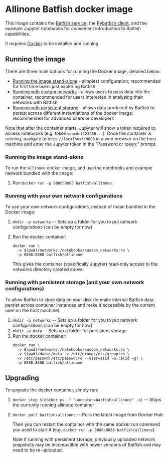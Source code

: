 # Allinone Batfish docker image

This image contains the [Batfish service][bf], the [Pybatfish client][pybf], and the example
Jupyter notebooks for convenient introduction to Batfish capabilities.

It requires [Docker][docker] to be installed and running.

## Running the image

There are three main options for running the Docker image, detailed below:
* [Running the image stand-alone](#running-the-image-stand-alone) - simplest configuration; recommended for first time users just exploring Batfish
* [Running with custom networks](#running-with-your-own-network-configurations) - allows users to pass data into the container; recommended for users interested in analyzing their networks with Batfish
* [Running with persistent storage](#running-with-persistent-storage-and-your-own-network-configurations) - allows data produced by Batfish to persist across different instantiations of the docker image; recommended for advanced users or developers

Note that after the container starts, Jupyter will show a token required to access notebooks (e.g. token=`abcdef123456...`).  Once the container is running, navigate to `http://localhost:8888` in a web browser on the host machine and enter the Jupyter token in the "Password or token:" prompt.

### Running the image stand-alone

To run the `allinone` docker image, and use the notebooks and example network bundled with the image:

1. Run `docker run -p 8888:8888 batfish/allinone`.


### Running with your own network configurations

To use your own network configurations, instead of those bundled in the Docker image:

1. `mkdir -p networks` -- Sets up a folder for you to put network configurations (can be empty for now)
2. Run the docker container:
    ```
    docker run \
      -v $(pwd)/networks:/notebooks/custom_networks:ro \
      -p 8888:8888 batfish/allinone
    ```

    This gives the container (specifically Jupyter) read-only access to the networks directory created above.

### Running with persistent storage (and your own network configurations)

To allow Batfish to store data on your disk (to make internal Batfish data persist across container instances and make it accessible by the current user on the host machine):

1. `mkdir -p networks` -- Sets up a folder for you to put network configurations (can be empty for now)
2. `mkdir -p data` -- Sets up a folder for persistent storage
3. Run the docker container:
    ```
    docker run \
      -v $(pwd)/networks:/notebooks/custom_networks:ro \
      -v $(pwd)/data:/data -v /etc/group:/etc/group:ro \
      -v /etc/passwd:/etc/passwd:ro --user=$(id -u):$(id -g) \
      -p 8888:8888 batfish/allinone
    ```

## Upgrading

To upgrade the docker container, simply run:

1. `docker stop $(docker ps -f "ancestor=batfish/allinone" -q)` -- Stops the currently running allinone container
2. `docker pull batfish/allinone` -- Pulls the latest image from Docker Hub

    Then you can restart the container with the same docker run command you used to start it (e.g. `docker run -p 8888:8888 batfish/allinone`).

    Note if running with persistent storage, previously uploaded network snapshots may be incompatible with newer versions of Batfish and may need to be re-uploaded.


[bf]: https://github.com/batfish/batfish
[docker]: https://www.docker.com/get-started
[pybf]: https://github.com/batfish/pybatfish